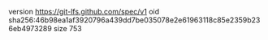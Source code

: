 version https://git-lfs.github.com/spec/v1
oid sha256:46b98ea1af3920796a439dd7be035078e2e61963118c85e2359b236eb4973289
size 753
